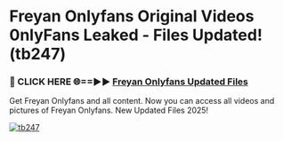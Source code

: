 # Freyan Onlyfans Original Videos 0nlyFans Leaked - Files Updated! (tb247)

<h3>🔴 CLICK HERE 🌐==►► <a href="https://tinyurl.com/ehrbuxhb" rel="nofollow">Freyan Onlyfans Updated Files</a></h3>

Get Freyan Onlyfans and all content. Now you can access all videos and pictures of Freyan Onlyfans. New Updated Files 2025!

[![tb247](https://i.imgur.com/lVYEuWS.gif)](https://tinyurl.com/ehrbuxhb)
